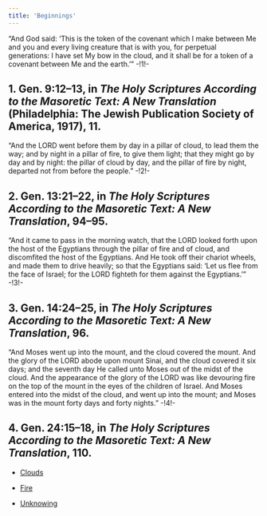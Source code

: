 ```yaml
---
title: 'Beginnings'
---
```


“And God said: ‘This is the token of the covenant which I make between Me and you and every living creature that is with you, for perpetual generations: I have set My bow in the cloud, and it shall be for a token of a covenant between Me and the earth.’” -!1!-
## **1.** Gen. 9:12–13, in _The Holy Scriptures According to the Masoretic Text: A New Translation_ (Philadelphia: The Jewish Publication Society of America, 1917), 11.
“And the LORD went before them by day in a pillar of cloud, to lead them the way; and by night in a pillar of fire, to give them light; that they might go by day and by night: the pillar of cloud by day, and the pillar of fire by night, departed not from before the people.” -!2!-
## **2.** Gen. 13:21–22, in _The Holy Scriptures According to the Masoretic Text: A New Translation_, 94–95.
“And it came to pass in the morning watch, that the LORD looked forth upon the host of the Egyptians through the pillar of fire and of cloud, and discomfited the host of the Egyptians. And He took off their chariot wheels, and made them to drive heavily; so that the Egyptians said: ‘Let us flee from the face of Israel; for the LORD fighteth for them against the Egyptians.’” -!3!-
## **3.** Gen. 14:24–25, in _The Holy Scriptures According to the Masoretic Text: A New Translation_, 96.
“And Moses went up into the mount, and the cloud covered the mount. And the glory of the LORD abode upon mount Sinai, and the cloud covered it six days; and the seventh day He called unto Moses out of the midst of the cloud. And the appearance of the glory of the LORD was like devouring fire on the top of the mount in the eyes of the children of Israel. And Moses entered into the midst of the cloud, and went up into the mount; and Moses was in the mount forty days and forty nights.” -!4!-
## **4.** Gen. 24:15–18, in _The Holy Scriptures According to the Masoretic Text: A New Translation_, 110.

* [Clouds](Clouds_en)

* [Fire](Fire_en)

* [Unknowing](Unknowing_en)







